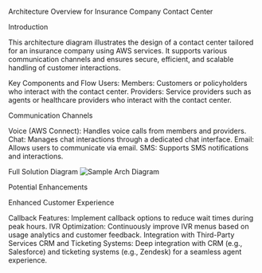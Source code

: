 Architecture Overview for Insurance Company Contact Center

Introduction

This architecture diagram illustrates the design of a contact center tailored for an insurance company using AWS services. It supports various communication channels and ensures secure, efficient, and scalable handling of customer interactions.

Key Components and Flow
Users:
    Members: Customers or policyholders who interact with the contact center.
    Providers: Service providers such as agents or healthcare providers who interact with the contact center.

Communication Channels

Voice (AWS Connect): Handles voice calls from members and providers.
Chat: Manages chat interactions through a dedicated chat interface.
Email: Allows users to communicate via email.
SMS: Supports SMS notifications and interactions.



Full Solution Diagram
![Sample Arch Diagram](https://github.com/azizshaik-dev/ContactCenter-UseCase/assets/170789427/d9c8cc40-b0ad-4643-b944-27e08c4aa2c1)


Potential Enhancements

Enhanced Customer Experience

Callback Features: 
  Implement callback options to reduce wait times during peak hours.
IVR Optimization: 
  Continuously improve IVR menus based on usage analytics and customer feedback.
Integration with Third-Party Services
  CRM and Ticketing Systems: Deep integration with CRM (e.g., Salesforce) and ticketing systems (e.g., Zendesk) for a seamless agent experience.
